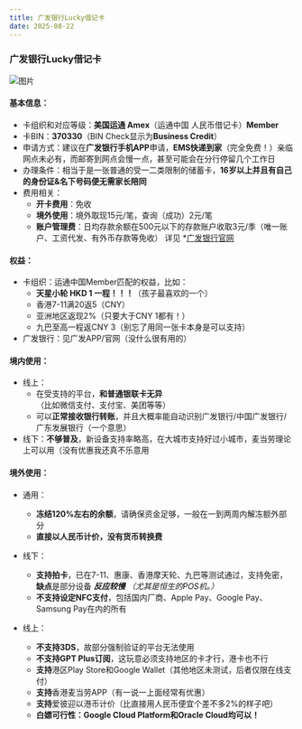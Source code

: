 ```yaml
---
title: 广发银行Lucky借记卡
date: 2025-08-22
---
```


### 广发银行Lucky借记卡
![图片](/images/cgblucky.jpg)

#### 基本信息：
* 卡组织和对应等级：**美国运通 Amex**（运通中国 人民币借记卡）**Member**
* 卡BIN：**370330**（BIN Check显示为**Business Credit**）
* 申请方式：建议在**广发银行手机APP**申请，**EMS快递到家**（完全免费！）亲临网点未必有，而邮寄到网点会慢一点，甚至可能会在分行停留几个工作日
* 办理条件：相当于是一张普通的受一二类限制的储蓄卡，**16岁以上并且有自己的身份证&名下号码便无需家长陪同**
* 费用相关：
    * **开卡费用**：免收
    * **境外使用**：境外取现15元/笔，查询（成功）2元/笔
    * **账户管理费**：日均存款余额在500元以下的存款账户收取3元/季（唯一账户、工资代发、有外币存款等免收）
    详见 *[广发银行官网](https://www.cgbchina.com.cn/Info/25549937)

#### 权益：
* 卡组织：运通中国Member匹配的权益，比如：
    * **天星小轮 HKD 1 一程！！！**（孩子最喜欢的一个）
    * 香港7-11满20返5（CNY）
    * 亚洲地区返现2%（只要大于CNY 1都有！）
    * 九巴至高一程返CNY 3（别忘了用同一张卡本身是可以支持）
* 广发银行：见广发APP/官网（没什么很有用的）

#### 境内使用：
* 线上：
    * 在受支持的平台，**和普通银联卡无异**（比如微信支付、支付宝、美团等等）
    * 可以**正常接收银行转账**，并且大概率能自动识别广发银行/中国广发银行/广东发展银行（一个意思）
* 线下：**不够普及**，新设备支持率略高，在大城市支持好过小城市，麦当劳理论上可以用（没有优惠我还真不乐意用

#### 境外使用：
* 通用：
    * **冻结120%左右的余额**，请确保资金足够，一般在一到两周内解冻额外部分
    * **直接以人民币计价，没有货币转换费**

* 线下：
    * **支持拍卡**，已在7-11、惠康、香港摩天轮、九巴等测试通过，支持免密，**缺点**是部分设备 ***反应较慢*** *（尤其是恒生的POS机。）*
    * **不支持设定NFC支付**，包括国内厂商、Apple Pay、Google Pay、Samsung Pay在内的所有
* 线上：
    * **不支持3DS**，故部分强制验证的平台无法使用
    * **不支持GPT Plus订阅**，这玩意必须支持地区的卡才行，港卡也不行
    * **支持**港区Play Store和Google Wallet（其他地区未测试，后者仅限在线支付）
    * **支持**香港麦当劳APP（有一说一上面经常有优惠）
    * **支持**爱彼迎以港币计价（比直接用人民币便宜个差不多2%的样子吧）
    * **白嫖可行性：Google Cloud Platform和Oracle Cloud均可以！**